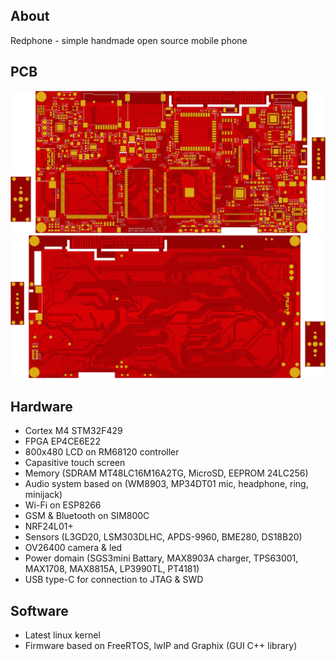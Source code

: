 ## About
Redphone - simple handmade open source mobile phone

## PCB
![logo](./doc/img/pcb_top.png)
![logo](./doc/img/pcb_bottom.png)

## Hardware
* Cortex M4 STM32F429
* FPGA EP4CE6E22
* 800x480 LCD on RM68120 controller
* Capasitive touch screen
* Memory (SDRAM MT48LC16M16A2TG, MicroSD, EEPROM 24LC256)
* Audio system based on (WM8903, MP34DT01 mic, headphone, ring, minijack)
* Wi-Fi on ESP8266
* GSM & Bluetooth on SIM800C
* NRF24L01+
* Sensors (L3GD20, LSM303DLHC, APDS-9960, BME280, DS18B20)
* OV26400 camera & led
* Power domain (SGS3mini Battary, MAX8903A charger, TPS63001, MAX1708, MAX8815A, LP3990TL, PT4181)
* USB type-C for connection to JTAG & SWD

## Software
* Latest linux kernel
* Firmware based on FreeRTOS, lwIP and Graphix (GUI C++ library)
